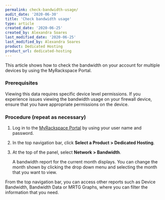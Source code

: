 ```yaml
---
permalink: check-bandwidth-usage/
audit_date: '2020-06-30'
title: 'Check bandwidth usage'
type: article
created_date: '2020-06-25'
created_by: Alexandra Soares
last_modified_date: '2020-06-25'
last_modified_by: Alexandra Soares
product: Dedicated Hosting
product_url: dedicated-hosting
---
```


This article shows how to check the bandwidth on your account for multiple devices by using the MyRackspace Portal.


### Prerequisites

Viewing this data requires specific device level permissions. If you experience issues viewing
the bandwidth usage on your firewall device, ensure that you have appropriate permissions
on the device.


### Procedure (repeat as necessary)

1. Log in to the [MyRackspace Portal](https://login.rackspace.com/) by using your user name and password.

2. In the top navigation bar, click **Select a Product > Dedicated Hosting**.

3. At the top of the panel, select **Network > Bandwidth**.

   A bandwidth report for the current month displays. You can change the month shown by
   clicking the drop down menu and selecting the month that you want to view.


From the top navigation bar, you can access other reports such as Device Bandwidth, Bandwidth
Data or MRTG Graphs, where you can filter the information that you need.
